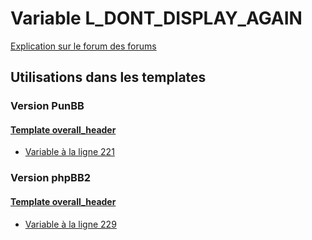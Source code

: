 # Variable L_DONT_DISPLAY_AGAIN
[Explication sur le forum des forums](http://forum.forumactif.com/t294113-listing-des-variables#L_DONT_DISPLAY_AGAIN)

## Utilisations dans les templates

### Version PunBB

#### [Template overall_header](punbb/overall_header.md)
* [Variable à la ligne 221](../punbb/overall_header.tpl#L221)

### Version phpBB2

#### [Template overall_header](subsilver/overall_header.md)
* [Variable à la ligne 229](../subsilver/overall_header.tpl#L229)